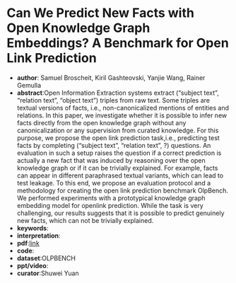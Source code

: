 # Can We Predict New Facts with Open Knowledge Graph Embeddings? A Benchmark for Open Link Prediction

* **author**: Samuel Broscheit, Kiril Gashteovski, Yanjie Wang, Rainer Gemulla
* **abstract**:Open Information Extraction systems extract (“subject text”, “relation text”, “object text”) triples from raw text. Some triples are textual versions of facts, i.e., non-canonicalized mentions of entities and relations. In this paper, we investigate whether it is possible to infer new facts directly from the open knowledge graph without any canonicalization or any supervision from curated knowledge. For this purpose, we propose the open link prediction task,i.e., predicting test facts by completing (“subject text”, “relation text”, ?) questions. An evaluation in such a setup raises the question if a correct prediction is actually a new fact that was induced by reasoning over the open knowledge graph or if it can be trivially explained. For example, facts can appear in different paraphrased textual variants, which can lead to test leakage. To this end, we propose an evaluation protocol and a methodology for creating the open link prediction benchmark OlpBench. We performed experiments with a prototypical knowledge graph embedding model for openlink prediction. While the task is very challenging, our results suggests that it is possible to predict genuinely new facts, which can not be trivially explained.
* **keywords**:
* **interpretation**:
* **pdf**:[link](https://www.aclweb.org/anthology/2020.acl-main.209.pdf)
* **code**:
* **dataset**:OLPBENCH
* **ppt/video**:
* **curator**:Shuwei Yuan

